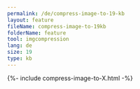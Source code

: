 ```yaml
---
permalink: /de/compress-image-to-19-kb
layout: feature
fileName: compress-image-to-19kb
folderName: feature
tool: imgcompression
lang: de
size: 19
type: kb
---
```


{%- include compress-image-to-X.html -%}
